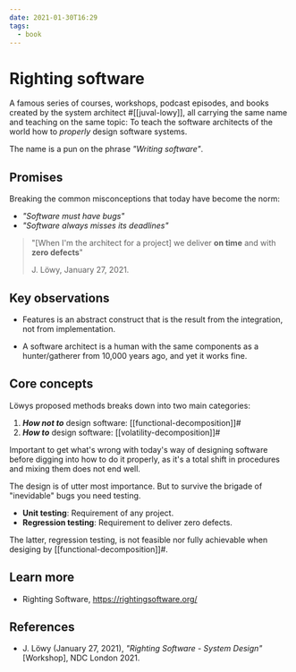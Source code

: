 ```yaml
---
date: 2021-01-30T16:29
tags: 
  - book
---
```


# Righting software

A famous series of courses, workshops, podcast episodes, and books created by
the system architect #[[juval-lowy]], all carrying the same name and teaching
on the same topic: To teach the software architects of the world how to
*properly* design software systems.

The name is a pun on the phrase *"Writing software"*.

## Promises

Breaking the common misconceptions that today have become the norm:

- *"Software must have bugs"*
- *"Software always misses its deadlines"*

> "[When I'm the architect for a project] we deliver **on time** and with
> **zero defects**"
>
> J. Löwy, January 27, 2021.

## Key observations

- Features is an abstract construct that is the result from the integration, not
  from implementation.

- A software architect is a human with the same components as a hunter/gatherer
  from 10,000 years ago, and yet it works fine.

## Core concepts

Löwys proposed methods breaks down into two main categories:

1. ***How not to*** design software: [[functional-decomposition]]#
2. ***How to*** design software: [[volatility-decomposition]]#

Important to get what's wrong with today's way of designing software before
digging into how to do it properly, as it's a total shift in procedures and
mixing them does not end well.

The design is of utter most importance. But to survive the brigade of
"inevidable" bugs you need testing.

- **Unit testing**: Requirement of any project.
- **Regression testing**: Requirement to deliver zero defects.

The latter, regression testing, is not feasible nor fully achievable when
desiging by [[functional-decomposition]]#.

## Learn more

- Righting Software, <https://rightingsoftware.org/>

## References

- J. Löwy (January 27, 2021), *"Righting Software - System Design"* [Workshop],
  NDC London 2021.
